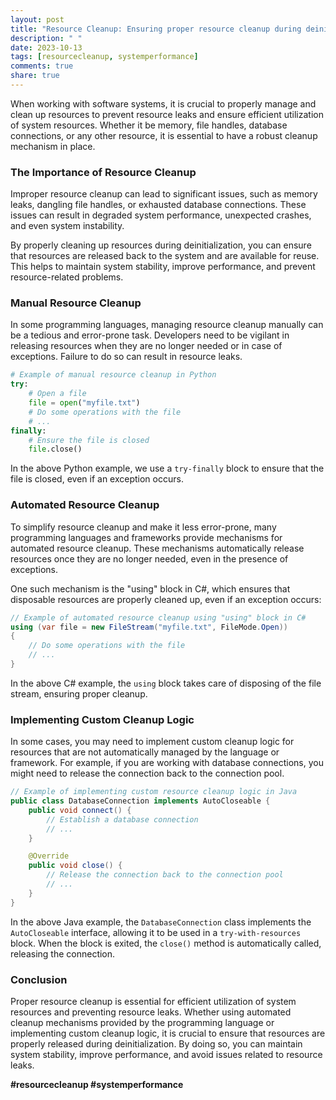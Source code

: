 ```yaml
---
layout: post
title: "Resource Cleanup: Ensuring proper resource cleanup during deinitialization"
description: " "
date: 2023-10-13
tags: [resourcecleanup, systemperformance]
comments: true
share: true
---
```


When working with software systems, it is crucial to properly manage and clean up resources to prevent resource leaks and ensure efficient utilization of system resources. Whether it be memory, file handles, database connections, or any other resource, it is essential to have a robust cleanup mechanism in place.

### The Importance of Resource Cleanup

Improper resource cleanup can lead to significant issues, such as memory leaks, dangling file handles, or exhausted database connections. These issues can result in degraded system performance, unexpected crashes, and even system instability.

By properly cleaning up resources during deinitialization, you can ensure that resources are released back to the system and are available for reuse. This helps to maintain system stability, improve performance, and prevent resource-related problems.

### Manual Resource Cleanup

In some programming languages, managing resource cleanup manually can be a tedious and error-prone task. Developers need to be vigilant in releasing resources when they are no longer needed or in case of exceptions. Failure to do so can result in resource leaks.

```python
# Example of manual resource cleanup in Python
try:
    # Open a file
    file = open("myfile.txt")
    # Do some operations with the file
    # ...
finally:
    # Ensure the file is closed
    file.close()
```

In the above Python example, we use a `try-finally` block to ensure that the file is closed, even if an exception occurs.

### Automated Resource Cleanup

To simplify resource cleanup and make it less error-prone, many programming languages and frameworks provide mechanisms for automated resource cleanup. These mechanisms automatically release resources once they are no longer needed, even in the presence of exceptions.

One such mechanism is the "using" block in C#, which ensures that disposable resources are properly cleaned up, even if an exception occurs:

```csharp
// Example of automated resource cleanup using "using" block in C#
using (var file = new FileStream("myfile.txt", FileMode.Open))
{
    // Do some operations with the file
    // ...
}
```

In the above C# example, the `using` block takes care of disposing of the file stream, ensuring proper cleanup.

### Implementing Custom Cleanup Logic

In some cases, you may need to implement custom cleanup logic for resources that are not automatically managed by the language or framework. For example, if you are working with database connections, you might need to release the connection back to the connection pool.

```java
// Example of implementing custom resource cleanup logic in Java
public class DatabaseConnection implements AutoCloseable {
    public void connect() {
        // Establish a database connection
        // ...
    }

    @Override
    public void close() {
        // Release the connection back to the connection pool
        // ...
    }
}
```

In the above Java example, the `DatabaseConnection` class implements the `AutoCloseable` interface, allowing it to be used in a `try-with-resources` block. When the block is exited, the `close()` method is automatically called, releasing the connection.

### Conclusion

Proper resource cleanup is essential for efficient utilization of system resources and preventing resource leaks. Whether using automated cleanup mechanisms provided by the programming language or implementing custom cleanup logic, it is crucial to ensure that resources are properly released during deinitialization. By doing so, you can maintain system stability, improve performance, and avoid issues related to resource leaks.

**#resourcecleanup #systemperformance**